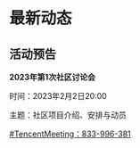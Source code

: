 # 最新动态

## <i class="fa-regular fa-calendar-check"></i> 活动预告

<i class="fa-solid fa-user-group"></i> **2023年第1次社区讨论会**

时间：2023年2月2日20:00

主题：社区项目介绍、安排与动员

[#TencentMeeting：833-996-381](https://meeting.tencent.com/dm/swqv5Kw07MGu)

